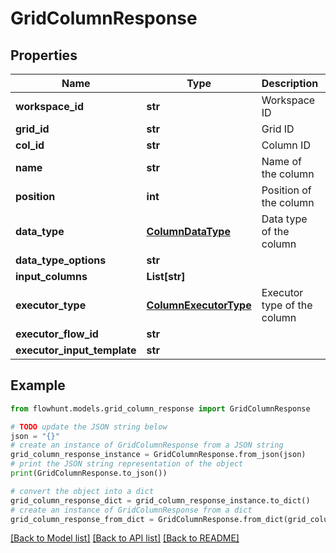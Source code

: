 # GridColumnResponse


## Properties

Name | Type | Description | Notes
------------ | ------------- | ------------- | -------------
**workspace_id** | **str** | Workspace ID | 
**grid_id** | **str** | Grid ID | 
**col_id** | **str** | Column ID | 
**name** | **str** | Name of the column | 
**position** | **int** | Position of the column | 
**data_type** | [**ColumnDataType**](ColumnDataType.md) | Data type of the column | 
**data_type_options** | **str** |  | [optional] 
**input_columns** | **List[str]** |  | [optional] 
**executor_type** | [**ColumnExecutorType**](ColumnExecutorType.md) | Executor type of the column | 
**executor_flow_id** | **str** |  | [optional] 
**executor_input_template** | **str** |  | [optional] 

## Example

```python
from flowhunt.models.grid_column_response import GridColumnResponse

# TODO update the JSON string below
json = "{}"
# create an instance of GridColumnResponse from a JSON string
grid_column_response_instance = GridColumnResponse.from_json(json)
# print the JSON string representation of the object
print(GridColumnResponse.to_json())

# convert the object into a dict
grid_column_response_dict = grid_column_response_instance.to_dict()
# create an instance of GridColumnResponse from a dict
grid_column_response_from_dict = GridColumnResponse.from_dict(grid_column_response_dict)
```
[[Back to Model list]](../README.md#documentation-for-models) [[Back to API list]](../README.md#documentation-for-api-endpoints) [[Back to README]](../README.md)


